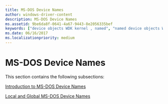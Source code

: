 ```yaml
---
title: MS-DOS Device Names
author: windows-driver-content
description: MS-DOS Device Names
ms.assetid: 9be6da8f-0641-4a67-9443-8e2056335bef
keywords: ["device objects WDK kernel , named", "named device objects WDK kernel", "device names WDK kernel"]
ms.date: 06/16/2017
ms.localizationpriority: medium
---
```


# MS-DOS Device Names





This section contains the following subsections:

[Introduction to MS-DOS Device Names](introduction-to-ms-dos-device-names.md)

[Local and Global MS-DOS Device Names](local-and-global-ms-dos-device-names.md)

 

 




